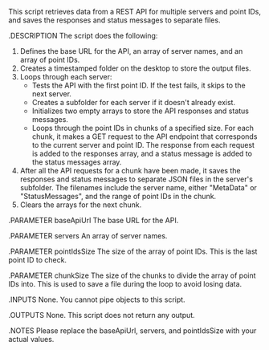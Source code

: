 This script retrieves data from a REST API for multiple servers and point IDs, and saves the responses and status messages to separate files.

.DESCRIPTION
The script does the following:

1. Defines the base URL for the API, an array of server names, and an array of point IDs.
2. Creates a timestamped folder on the desktop to store the output files.
3. Loops through each server:
   - Tests the API with the first point ID. If the test fails, it skips to the next server.
   - Creates a subfolder for each server if it doesn't already exist.
   - Initializes two empty arrays to store the API responses and status messages.
   - Loops through the point IDs in chunks of a specified size. For each chunk, it makes a GET request to the API endpoint that corresponds to the current server and point ID. The response from each request is added to the responses array, and a status message is added to the status messages array.
4. After all the API requests for a chunk have been made, it saves the responses and status messages to separate JSON files in the server's subfolder. The filenames include the server name, either "MetaData" or "StatusMessages", and the range of point IDs in the chunk.
5. Clears the arrays for the next chunk.

.PARAMETER baseApiUrl
The base URL for the API.

.PARAMETER servers
An array of server names.

.PARAMETER pointIdsSize
The size of the array of point IDs. This is the last point ID to check.

.PARAMETER chunkSize
The size of the chunks to divide the array of point IDs into. This is used to save a file during the loop to avoid losing data.

.INPUTS
None. You cannot pipe objects to this script.

.OUTPUTS
None. This script does not return any output.

.NOTES
Please replace the baseApiUrl, servers, and pointIdsSize with your actual values.
